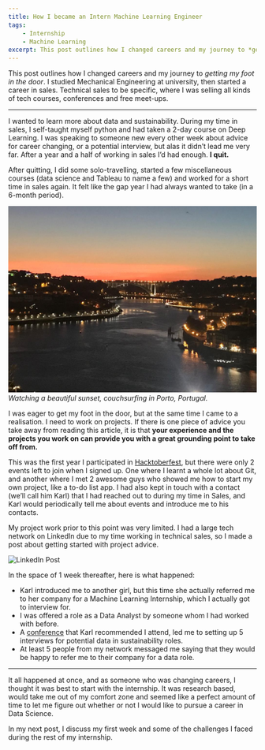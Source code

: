 ```yaml
---
title: How I became an Intern Machine Learning Engineer
tags:
    - Internship
    - Machine Learning
excerpt: This post outlines how I changed careers and my journey to *getting my foot in the door*. I studied Mechanical Engineering at university, then started a career in sales. Technical sales to be specific, where I was selling all kinds of tech courses, conferences and free meet-ups.
---
```


This post outlines how I changed careers and my journey to *getting my foot in the door*. I studied Mechanical Engineering at university, then started a career in sales. Technical sales to be specific, where I was selling all kinds of tech courses, conferences and free meet-ups.

----------------------------------------------------------------------------

I wanted to learn more about data and sustainability. During my time in sales, I self-taught myself python and had taken a 2-day course on Deep Learning. I was speaking to someone new every other week about advice for career changing, or a potential interview, but alas it didn’t lead me very far. After a year and a half of working in sales I’d had enough. **I quit.**

After quitting, I did some solo-travelling, started a few miscellaneous courses (data science and Tableau to name a few) and worked for a short time in sales again. It felt like the gap year I had always wanted to take (in a 6-month period).

![Porto Sunset](/images/porto_sunset.jpeg)
*Watching a beautiful sunset, couchsurfing in Porto, Portugal.*

I was eager to get my foot in the door, but at the same time I came to a realisation. I need to work on projects. If there is one piece of advice you take away from reading this article, it is that **your experience and the projects you work on can provide you with a great grounding point to take off from.**

This was the first year I participated in [Hacktoberfest](https://hacktoberfest.digitalocean.com/), but there were only 2 events left to join when I signed up. One where I learnt a whole lot about Git, and another where I met 2 awesome guys who showed me how to start my own project, like a to-do list app. I had also kept in touch with a contact (we’ll call him Karl) that I had reached out to during my time in Sales, and Karl would periodically tell me about events and introduce me to his contacts.

My project work prior to this point was very limited. I had a large tech network on LinkedIn due to my time working in technical sales, so I made a post about getting started with project advice.

![LinkedIn Post](intern_linkedin_post.PNG)

In the space of 1 week thereafter, here is what happened:

* Karl introduced me to another girl, but this time she actually referred me to her company for a Machine Learning Internship, which I actually got to interview for.
* I was offered a role as a Data Analyst by someone whom I had worked with before.
* A [conference](https://www.emexlondon.com/about/) that Karl recommended I attend, led me to setting up 5 interviews for potential data in sustainability roles.
* At least 5 people from my network messaged me saying that they would be happy to refer me to their company for a data role.

----------------------------------------------------------------------------

It all happened at once, and as someone who was changing careers, I thought it was best to start with the internship. It was research based, would take me out of my comfort zone and seemed like a perfect amount of time to let me figure out whether or not I would like to pursue a career in Data Science.

In my next post, I discuss my first week and some of the challenges I faced during the rest of my internship.